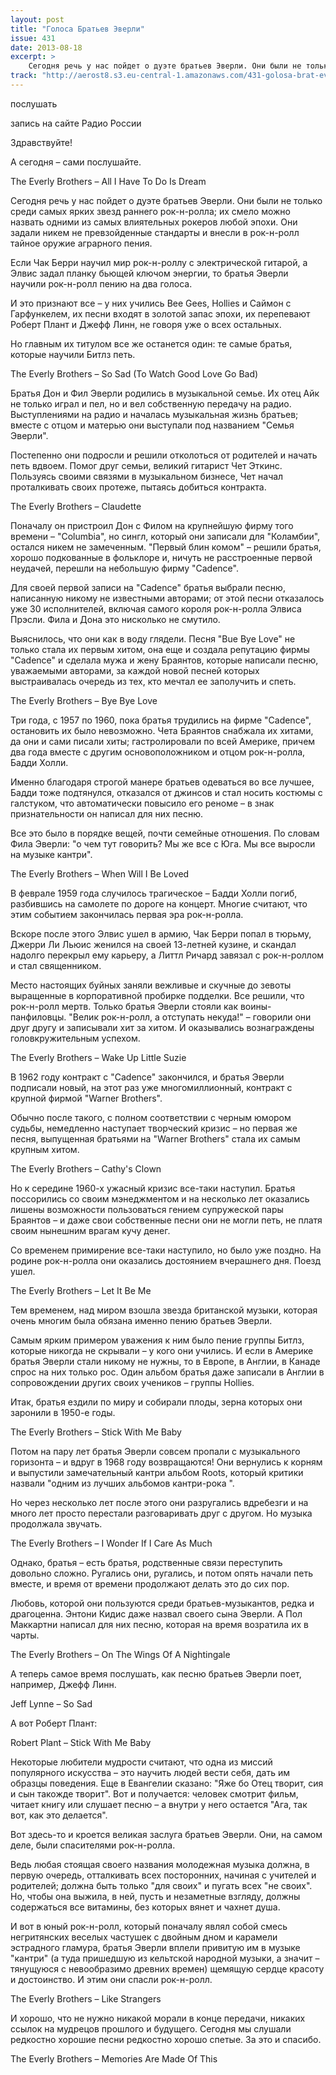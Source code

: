 ```yaml
---
layout: post
title: "Голоса Братьев Эверли"
issue: 431
date: 2013-08-18
excerpt: >
    Сегодня речь у нас пойдет о дуэте братьев Эверли. Они были не только среди самых ярких звезд раннего рок-н-ролла; их смело можно назвать одними из самых влиятельных рокеров любой эпохи. Они задали никем не превзойденные стандарты и внесли в рок-н-ролл тайное оружие аграрного пения.
track: "http://aerost8.s3.eu-central-1.amazonaws.com/431-golosa-brat-ev-everli.mp3"
---
```


послушать

запись на сайте Радио России

Здравствуйте!

А сегодня – сами послушайте.

The Everly Brothers – All I Have To Do Is Dream

Сегодня речь у нас пойдет о дуэте братьев Эверли. Они были не только среди самых ярких звезд раннего рок-н-ролла; их смело можно назвать одними из самых влиятельных рокеров любой эпохи. Они задали никем не превзойденные стандарты и внесли в рок-н-ролл тайное оружие аграрного пения.

Если Чак Берри научил мир рок-н-роллу с электрической гитарой, а Элвис задал планку бьющей ключом энергии, то братья Эверли научили рок-н-ролл пению на два голоса.

И это признают все – у них учились Bee Gees, Hollies и Саймон с Гарфункелем, их песни входят в золотой запас эпохи, их перепевают Роберт Плант и Джефф Линн, не говоря уже о всех остальных.

Но главным их титулом все же останется один: те самые братья, которые научили Битлз петь.

The Everly Brothers – So Sad (To Watch Good Love Go Bad)

Братья Дон и Фил Эверли родились в музыкальной семье. Их отец Айк не только играл и пел, но и вел собственную передачу на радио. Выступлениями на радио и началась музыкальная жизнь братьев; вместе с отцом и матерью они выступали под названием "Семья Эверли".

Постепенно они подросли и решили отколоться от родителей и начать петь вдвоем. Помог друг семьи, великий гитарист Чет Эткинс. Пользуясь своими связями в музыкальном бизнесе, Чет начал проталкивать своих протеже, пытаясь добиться контракта.

The Everly Brothers – Claudette

Поначалу он пристроил Дон с Филом на крупнейшую фирму того времени – "Columbia", но сингл, который они записали для "Коламбии", остался никем не замеченным. "Первый блин комом" – решили братья, хорошо подкованные в фольклоре и, ничуть не расстроенные первой неудачей, перешли на небольшую фирму "Cadence".

Для своей первой записи на "Cadence" братья выбрали песню, написанную никому не известными авторами; от этой песни отказалось уже 30 исполнителей, включая самого короля рок-н-ролла Элвиса Прэсли. Фила и Дона это нисколько не смутило.

Выяснилось, что они как в воду глядели. Песня "Bue Bye Love" не только стала их первым хитом, она еще и создала репутацию фирмы "Cadence" и сделала мужа и жену Браянтов, которые написали песню, уважаемыми авторами, за каждой новой песней которых выстраивалась очередь из тех, кто мечтал ее заполучить и спеть.

The Everly Brothers – Bye Bye Love

Три года, с 1957 по 1960, пока братья трудились на фирме "Cadence", остановить их было невозможно. Чета Браянтов снабжала их хитами, да они и сами писали хиты; гастролировали по всей Америке, причем два года вместе с другим основоположником и отцом рок-н-ролла, Бадди Холли.

Именно благодаря строгой манере братьев одеваться во все лучшее, Бадди тоже подтянулся, отказался от джинсов и стал носить костюмы с галстуком, что автоматически повысило его реноме – в знак признательности он написал для них песню.

Все это было в порядке вещей, почти семейные отношения. По словам Фила Эверли: "о чем тут говорить? Мы же все с Юга. Мы все выросли на музыке кантри".

The Everly Brothers – When Will I Be Loved

В феврале 1959 года случилось трагическое – Бадди Холли погиб, разбившись на самолете по дороге на концерт. Многие считают, что этим событием закончилась первая эра рок-н-ролла.

Вскоре после этого Элвис ушел в армию, Чак Берри попал в тюрьму, Джерри Ли Льюис женился на своей 13-летней кузине, и скандал надолго перекрыл ему карьеру, а Литтл Ричард завязал с рок-н-роллом и стал священником.

Место настоящих буйных заняли вежливые и скучные до зевоты выращенные в корпоративной пробирке подделки. Все решили, что рок-н-ролл мертв. Только братья Эверли стояли как воины-панфиловцы. "Велик рок-н-ролл, а отступать некуда!" – говорили они друг другу и записывали хит за хитом. И оказывались вознаграждены головкружительным успехом.

The Everly Brothers – Wake Up Little Suzie

В 1962 году контракт с "Cadence" закончился, и братья Эверли подписали новый, на этот раз уже многомиллионный, контракт с крупной фирмой "Warner Brothers".

Обычно после такого, с полном соответствии с черным юмором судьбы, немедленно наступает творческий кризис – но первая же песня, выпущенная братьями на "Warner Brothers" стала их самым крупным хитом.

The Everly Brothers – Cathy's Clown

Но к середине 1960-х ужасный кризис все-таки наступил. Братья поссорились со своим мэнеджментом и на несколько лет оказались лишены возможности пользоваться гением супружеской пары Браянтов – и даже свои собственные песни они не могли петь, не платя своим нынешним врагам кучу денег.

Со временем примирение все-таки наступило, но было уже поздно. На родине рок-н-ролла они оказались достоянием вчерашнего дня. Поезд ушел.

The Everly Brothers – Let It Be Me

Тем временем, над миром взошла звезда британской музыки, которая очень многим была обязана именно пению братьев Эверли.

Самым ярким примером уважения к ним было пение группы Битлз, которые никогда не скрывали – у кого они учились. И если в Америке братья Эверли стали никому не нужны, то в Европе, в Англии, в Канаде спрос на них только рос. Один альбом братья даже записали в Англии в сопровождении других своих учеников – группы Hollies.

Итак, братья ездили по миру и собирали плоды, зерна которых они заронили в 1950-е годы.

The Everly Brothers – Stick With Me Baby

Потом на пару лет братья Эверли совсем пропали с музыкального горизонта – и вдруг в 1968 году возвращаются! Они вернулись к корням и выпустили замечательный кантри альбом Roots, который критики назвали "одним из лучших альбомов кантри-рока ".

Но через несколько лет после этого они разругались вдребезги и на много лет просто перестали разговаривать друг с другом. Но музыка продолжала звучать.

The Everly Brothers – I Wonder If I Care As Much

Однако, братья – есть братья, родственные связи переступить довольно сложно. Ругались они, ругались, и потом опять начали петь вместе, и время от времени продолжают делать это до сих пор.

Любовь, которой они пользуются среди братьев-музыкантов, редка и драгоценна. Энтони Кидис даже назвал своего сына Эверли. А Пол Маккартни написал для них песню, которая на время возратила их в чарты.

The Everly Brothers – On The Wings Of A Nightingale

А теперь самое время послушать, как песню братьев Эверли поет, например, Джефф Линн.

Jeff Lynne – So Sad

А вот Роберт Плант:

Robert Plant – Stick With Me Baby

Некоторые любители мудрости считают, что одна из миссий популярного искусства – это научить людей вести себя, дать им образцы поведения. Еще в Евангелии сказано: "Яже бо Отец творит, сия и сын такожде творит". Вот и получается: человек смотрит фильм, читает книгу или слушает песню – а внутри у него остается "Ага, так вот, как это делается".

Вот здесь-то и кроется великая заслуга братьев Эверли. Они, на самом деле, были спасителями рок-н-ролла.

Ведь любая стоящая своего названия молодежная музыка должна, в первую очередь, отталкивать всех посторонних, начиная с учителей и родителей; должна быть только "для своих" и пугать всех "не своих". Но, чтобы она выжила, в ней, пусть и незаметные взгляду, должны содержаться все витамины, без которых вянет и чахнет душа.

И вот в юный рок-н-ролл, который поначалу являл собой смесь негритянских веселых частушек с двойным дном и карамели эстрадного гламура, братья Эверли вплели привитую им в музыке "кантри" (а туда пришедшую из кельтской народной музыки, а значит – тянущуюся с невообразимо древних времен) щемящую сердце красоту и достоинство. И этим они спасли рок-н-ролл.

The Everly Brothers – Like Strangers

И хорошо, что не нужно никакой морали в конце передачи, никаких ссылок на мудрецов прошлого и будущего. Сегодня мы слушали редкостно хорошие песни редкостно хорошо спетые. За это и спасибо.

The Everly Brothers – Memories Are Made Of This
